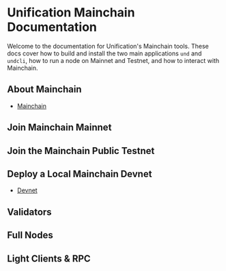 # Unification Mainchain Documentation

Welcome to the documentation for Unification's Mainchain tools. These docs
cover how to build and install the two main applications `und` and `undcli`,
how to run a node on Mainnet and Testnet, and how to interact with Mainchain.

## About Mainchain

- [Mainchain](about-mainchain.md)

## Join Mainchain Mainnet

## Join the Mainchain Public Testnet

## Deploy a Local Mainchain Devnet

- [Devnet](local-devnet.md)

## Validators

## Full Nodes

## Light Clients & RPC
